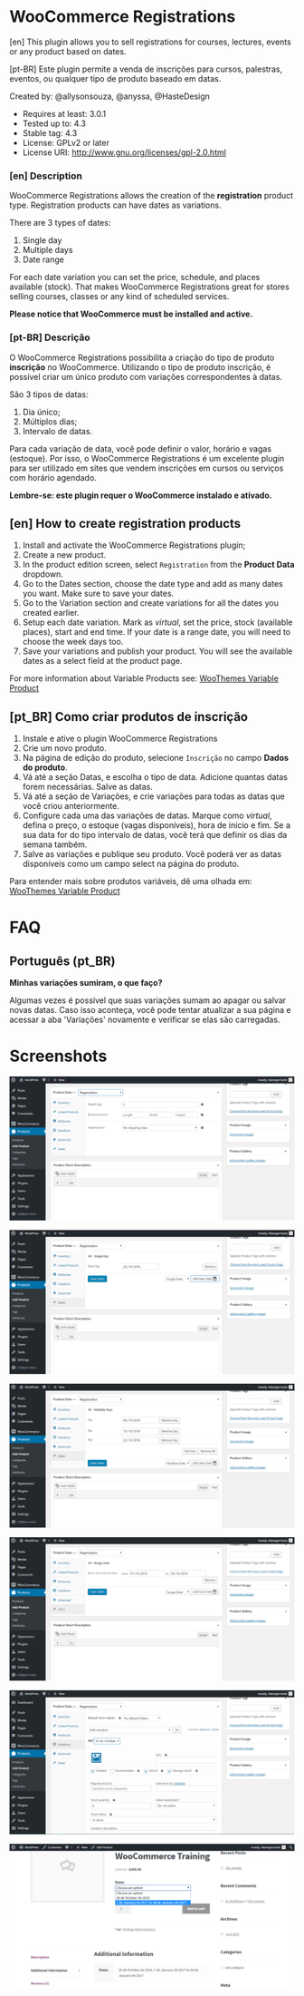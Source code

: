 WooCommerce Registrations
=========================

[en] This plugin allows you to sell registrations for courses, lectures, events or any product based on dates.

[pt-BR] Este plugin permite a venda de inscrições para cursos, palestras, eventos, ou qualquer tipo de produto baseado em datas.


Created by: @allysonsouza, @anyssa, @HasteDesign

- Requires at least: 3.0.1
- Tested up to: 4.3
- Stable tag: 4.3
- License: GPLv2 or later
- License URI: http://www.gnu.org/licenses/gpl-2.0.html

### [en] Description

WooCommerce Registrations allows the creation of the **registration** product type. Registration products can have dates as variations.

There are 3 types of dates:

1. Single day
2. Multiple days
3. Date range

For each date variation you can set the price, schedule, and places available (stock). That makes WooCommerce Registrations great for stores selling courses, classes or any kind of scheduled services.

**Please notice that WooCommerce must be installed and active.**


### [pt-BR] Descrição

O WooCommerce Registrations possibilita a criação do tipo de produto **inscrição** no WooCommerce.
Utilizando o tipo de produto inscrição, é possível criar um único produto com variações correspondentes à datas.

São 3 tipos de datas:
1. Dia único;
2. Múltiplos dias;
3. Intervalo de datas.

Para cada variação de data, você pode definir o valor, horário e vagas (estoque). Por isso, o WooCommerce Registrations é um excelente plugin para ser utilizado em sites que vendem inscrições em cursos ou serviços com horário agendado.

**Lembre-se: este plugin requer o WooCommerce instalado e ativado.**

## [en] How to create registration products

1. Install and activate the WooCommerce Registrations plugin;
2. Create a new product.
3. In the product edition screen, select `Registration` from the **Product Data** dropdown.
4. Go to the Dates section, choose the date type and add as many dates you want. Make sure to save your dates.
5. Go to the Variation section and create variations for all the dates you created earlier.
6. Setup each date variation. Mark as *virtual*, set the price, stock (available places), start and end time. If your date is a range date, you will need to choose the week days too.
7. Save your variations and publish your product. You will see the available dates as a select field at the product page.

For more information about Variable Products see: [WooThemes Variable Product](https://docs.woothemes.com/document/variable-product/)

## [pt_BR] Como criar produtos de inscrição


1. Instale e ative o plugin WooCommerce Registrations
2. Crie um novo produto.
3. Na página de edição do produto, selecione `Inscrição` no campo **Dados do produto**.
4. Vá até a seção Datas, e escolha o tipo de data. Adicione quantas datas forem necessárias. Salve as datas.
5. Vá até a seção de Variações, e crie variações para todas as datas que você criou anteriormente.
6. Configure cada uma das variações de datas. Marque como *virtual*, defina o preço, o estoque (vagas disponíveis), hora de início e fim. Se a sua data for do tipo intervalo de datas, você terá que definir os dias da semana também.
7. Salve as variações e publique seu produto. Você poderá ver as datas disponíveis como um campo select na página do produto.

Para entender mais sobre produtos variáveis, dê uma olhada em: [WooThemes Variable Product](https://docs.woothemes.com/document/variable-product/)

FAQ
===

Português (pt_BR)
----------------

**Minhas variações sumiram, o que faço?**

Algumas vezes é possível que suas variações sumam ao apagar ou salvar novas datas. Caso isso aconteça, você pode tentar atualizar a sua página e acessar a aba 'Variações' novamente e verificar se elas são carregadas.

Screenshots
===========

![alt tag](/assets/screenshot-1.png?raw=true "Custom Post Type 'Passos do Impress")

![alt tag](/assets/screenshot-2.png?raw=true "Configurações do step")

![alt tag](/assets/screenshot-3.png?raw=true "Configurações do step ")

![alt tag](/assets/screenshot-4.png?raw=true "Visualização de step com formato \'title\'")

![alt tag](/assets/screenshot-5.png?raw=true "Step com featured image configurada para ser background")

![alt tag](/assets/screenshot-6.png?raw=true "Apresentação tridimensional")
